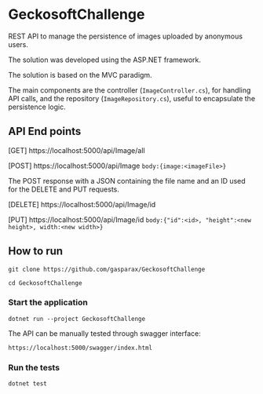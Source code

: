 # GeckosoftChallenge
REST API to manage the persistence of images uploaded by anonymous users.

The solution was developed using the ASP.NET framework. 

The solution is based on the MVC paradigm.



The main components are the controller (`ImageController.cs`), for handling API calls, and the repository (`ImageRepository.cs`), useful to encapsulate the persistence logic.

## API End points

[GET]
https://localhost:5000/api/Image/all

[POST]
https://localhost:5000/api/Image
`body:{image:<imageFile>}`

The POST response with a JSON containing the file name and an ID used for the DELETE and PUT requests.

[DELETE]
https://localhost:5000/api/Image/id

[PUT]
https://localhost:5000/api/Image/id
`body:{"id":<id>, "height":<new height>, width:<new width>}`

## How to run
```
git clone https://github.com/gasparax/GeckosoftChallenge
```
```
cd GeckosoftChallenge
```
### Start the application
```
dotnet run --project GeckosoftChallenge
```
The API can be manually tested through swagger interface:
```
https://localhost:5000/swagger/index.html
```
### Run the tests
```
dotnet test
```